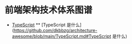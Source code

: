# 前端架构技术体系图谱
* [TypeScript](https://github.com/dkbbzg/architecture-awesome/blob/main/TypeScript.md#TypeScript)
** [TypeScript 是什么](https://github.com/dkbbzg/architecture-awesome/blob/main/TypeScript.md#TypeScript 是什么)